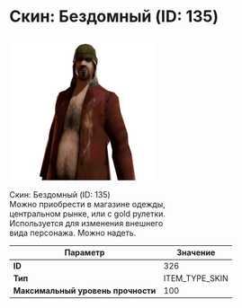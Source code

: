 # Скин: Бездомный (ID: 135)

![Item Image](../img/326.webp?raw=true)

Скин: Бездомный (ID: 135)<br>Можно приобрести в магазине одежды,<br>центральном рынке, или с gold рулетки.<br>Используется для изменения внешнего<br>вида персонажа. Можно надеть.


| Параметр | Значение |
|----------|----------|
| **ID** | 326 |
| **Тип** | ITEM_TYPE_SKIN |
| **Максимальный уровень прочности** | 100 |

